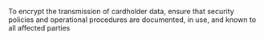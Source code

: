 To encrypt the transmission of cardholder data, ensure that security policies and operational procedures are documented, in use, and known to all affected parties